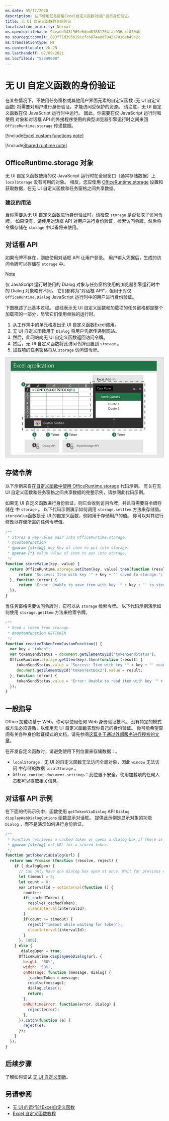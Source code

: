 ```yaml
---
ms.date: 05/17/2020
description: 在不使用任务窗格Excel自定义函数对用户进行身份验证。
title: 无 UI 自定义函数的身份验证
localization_priority: Normal
ms.openlocfilehash: 94eadd343f969e6dbd83881764fac936acf0704b
ms.sourcegitcommit: 883f71d395b19ccfc6874a0d5942a7016eb49e2c
ms.translationtype: MT
ms.contentlocale: zh-CN
ms.lasthandoff: 07/09/2021
ms.locfileid: "53349698"
---
```

# <a name="authentication-for-ui-less-custom-functions"></a>无 UI 自定义函数的身份验证

在某些情况下，不使用任务窗格或其他用户界面元素的自定义函数 (无 UI 自定义函数) 将需要对用户进行身份验证，才能访问受保护的资源。 请注意，无 UI 自定义函数在仅 JavaScript 运行时中运行。 因此，你需要在仅 JavaScript 运行时和使用 对象和对话框 API 的外接程序使用的典型浏览器引擎运行时之间来回 `OfficeRuntime.storage` 传递数据。

[!include[Excel custom functions note](../includes/excel-custom-functions-note.md)]

[!include[Shared runtime note](../includes/shared-runtime-note.md)]

## <a name="officeruntimestorage-object"></a>OfficeRuntime.storage 对象

无 UI 自定义函数使用的仅 JavaScript 运行时在全局窗口（通常存储数据）上 `localStorage` 没有可用的对象。 相反，您应使用 [OfficeRuntime.storage](/javascript/api/office-runtime/officeruntime.storage) 设置和获取数据，在无 UI 自定义函数和任务窗格之间共享数据。

### <a name="suggested-usage"></a>建议的用法

当你需要从无 UI 自定义函数进行身份验证时，请检查 `storage` 是否获取了访问令牌。 如果没有，请使用对话框 API 对用户进行身份验证，检索访问令牌，然后将令牌存储在 `storage` 中以备将来使用。

## <a name="dialog-api"></a>对话框 API

如果令牌不存在，则应使用对话框 API 让用户登录。 用户输入凭据后，生成的访问令牌可以存储在 `storage` 中。

> [!NOTE]
> 仅 JavaScript 运行时使用的 Dialog 对象与任务窗格使用的浏览器引擎运行时中的 Dialog 对象略有不同。 它们都称为"对话框 API"，但用于对仅 `OfficeRuntime.Dialog` JavaScript 运行时中的用户进行身份验证。

下图概述了此基本过程。 虚线表示无 UI 自定义函数和加载项的任务窗格都是整个加载项的一部分，尽管它们使用单独的运行时。

1. 从工作簿中的单元格发出无 UI 自定义函数Excel调用。
2. 无 UI 自定义函数用于 `Dialog` 将用户凭据传递到网站。
3. 然后，此网站向无 UI 自定义函数返回访问令牌。
4. 然后，无 UI 自定义函数将此访问令牌设置到 `storage` 。
5. 加载项的任务窗格将从 `storage` 访问该令牌。

![使用对话框 API 获取访问令牌，然后通过 OfficeRuntime.storage API 与任务窗格共享令牌的自定义函数关系图。](../images/authentication-diagram.png "身份验证图表。")

## <a name="storing-the-token"></a>存储令牌

以下示例来自[在自定义函数中使用 OfficeRuntime.storage](https://github.com/OfficeDev/PnP-OfficeAddins/tree/master/Excel-custom-functions/AsyncStorage) 代码示例。 有关在无 UI 自定义函数和任务窗格之间共享数据的完整示例，请参阅此代码示例。

如果无 UI 自定义函数进行身份验证，则它会收到访问令牌，并且将需要将令牌存储在 中 `storage` 。 以下代码示例演示如何调用 `storage.setItem` 方法来存储值。 `storeValue`函数是无 UI 的自定义函数，例如用于存储用户的值。 你可以对其进行修改以存储所需的任何令牌值。

```js
/**
 * Stores a key-value pair into OfficeRuntime.storage.
 * @customfunction
 * @param {string} key Key of item to put into storage.
 * @param {*} value Value of item to put into storage.
 */
function storeValue(key, value) {
  return OfficeRuntime.storage.setItem(key, value).then(function (result) {
      return "Success: Item with key '" + key + "' saved to storage.";
  }, function (error) {
      return "Error: Unable to save item with key '" + key + "' to storage. " + error;
  });
}
```

当任务窗格需要访问令牌时，它可以从 `storage` 检索令牌。 以下代码示例演示如何使用 `storage.getItem` 方法来检索令牌。

```js
/**
 * Read a token from storage.
 * @customfunction GETTOKEN
 */
function receiveTokenFromCustomFunction() {
  var key = "token";
  var tokenSendStatus = document.getElementById('tokenSendStatus');
  OfficeRuntime.storage.getItem(key).then(function (result) {
     tokenSendStatus.value = "Success: Item with key '" + key + "' read from storage.";
     document.getElementById('tokenTextBox2').value = result;
  }, function (error) {
     tokenSendStatus.value = "Error: Unable to read item with key '" + key + "' from storage. " + error;
  });
}
```

## <a name="general-guidance"></a>一般指导

Office 加载项基于 Web，你可以使用任何 Web 身份验证技术。 没有特定的模式或方法必须遵循，以使用无 UI 自定义函数实现你自己的身份验证。 你可能希望查阅有关各种身份验证模式的文档，请先参阅[这篇关于通过外部服务进行授权的文章](../develop/auth-external-add-ins.md)。  

在开发自定义函数时，请避免使用下列位置来存储数据：。

- `localStorage`：无 UI 的自定义函数无法访问全局对象，因此 `window` 无法访问 中存储的数据 `localStorage` 。
- `Office.context.document.settings`：此位置不安全，使用加载项的任何人员都可以提取相关信息。

## <a name="dialog-box-api-example"></a>对话框 API 示例

在下面的代码示例中，函数使用 `getTokenViaDialog` API `Dialog` `displayWebDialogOptions` 函数显示对话框。 提供此示例是显示对象的功能 `Dialog` ，而不是演示如何进行身份验证。

```JavaScript
/**
 * Function retrieves a cached token or opens a dialog box if there is no saved token. Note that this is not a sufficient example of authentication but is intended to show the capabilities of the Dialog object.
 * @param {string} url URL for a stored token.
 */
function getTokenViaDialog(url) {
  return new Promise (function (resolve, reject) {
    if (_dialogOpen) {
      // Can only have one dialog box open at once. Wait for previous dialog box's token.
      let timeout = 5;
      let count = 0;
      var intervalId = setInterval(function () {
        count++;
        if(_cachedToken) {
          resolve(_cachedToken);
          clearInterval(intervalId);
        }
        if(count >= timeout) {
          reject("Timeout while waiting for token");
          clearInterval(intervalId);
        }
      }, 1000);
    } else {
      _dialogOpen = true;
      OfficeRuntime.displayWebDialog(url, {
        height: '50%',
        width: '50%',
        onMessage: function (message, dialog) {
          _cachedToken = message;
          resolve(message);
          dialog.close();
          return;
        },
        onRuntimeError: function(error, dialog) {
          reject(error);
        },
      }).catch(function (e) {
        reject(e);
      });
    }
  });
}
```

## <a name="next-steps"></a>后续步骤
了解如何调试 [无 UI 自定义函数](custom-functions-debugging.md)。

## <a name="see-also"></a>另请参阅

* [无 UI 的运行时Excel自定义函数](custom-functions-runtime.md)
* [Excel 自定义函数教程](../tutorials/excel-tutorial-create-custom-functions.md)